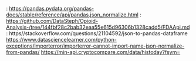 : https://pandas.pydata.org/pandas-docs/stable/reference/api/pandas.json_normalize.html 
: https://github.com/DataSteph/Opioid-Analysis-/tree/144fbf28c2bab32eaa55e615d96306b1328cadd5/FDAApi.md
: https//stackoverflow.com/questions/21104592/json-to-pandas-dataframe
https://www.datasciencelearner.com/python-exceptions/importerror/importerror-cannot-import-name-json-normalize-from-pandas/
https://min-api.cryptocompare.com/data/histoday?fsym=
